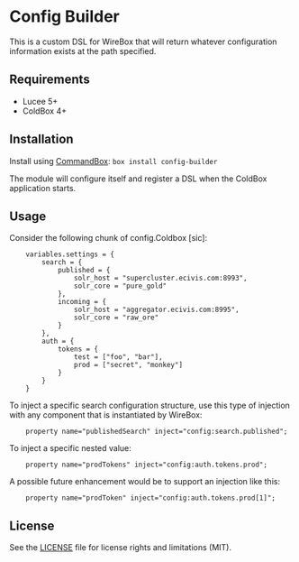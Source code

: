 # Config Builder

This is a custom DSL for WireBox that will return whatever configuration information exists at the path specified.

## Requirements

- Lucee 5+
- ColdBox 4+

## Installation

Install using [CommandBox](https://www.ortussolutions.com/products/commandbox):
`box install config-builder`

The module will configure itself and register a DSL when the ColdBox application starts.

## Usage

Consider the following chunk of config.Coldbox \[sic\]:
```
    variables.settings = {
        search = {
            published = {
                solr_host = "supercluster.ecivis.com:8993",
                solr_core = "pure_gold"
            },
            incoming = {
                solr_host = "aggregator.ecivis.com:8995",
                solr_core = "raw_ore"
            }
        },
        auth = {
            tokens = {
                test = ["foo", "bar"],
                prod = ["secret", "monkey"]
            }
        }
    }
```

To inject a specific search configuration structure, use this type of injection with any component that is instantiated by WireBox:
```
    property name="publishedSearch" inject="config:search.published";
```

To inject a specific nested value:
```
    property name="prodTokens" inject="config:auth.tokens.prod";
```

A possible future enhancement would be to support an injection like this:
```
    property name="prodToken" inject="config:auth.tokens.prod[1]";
```

## License

See the [LICENSE](LICENSE.txt) file for license rights and limitations (MIT).
